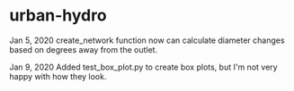 # urban-hydro 

Jan 5, 2020
create_network function now can calculate diameter changes based on degrees away from the outlet.

Jan 9, 2020
Added test_box_plot.py to create box plots, but I'm not very happy with how they look. 